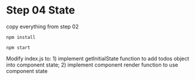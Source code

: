 # Step 04 State

copy everything from step 02

`npm install`

`npm start`

Modify index.js to: 1) implement getInitialState function to add todos object into component state; 
2) implement component render function to use component state
